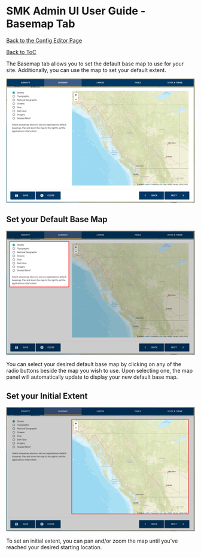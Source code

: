 # SMK Admin UI User Guide - Basemap Tab
[Back to the Config Editor Page](SMK-Admin-UI-User-Guide%3A-Configuration-Editor)

[Back to ToC](SMK-Admin-UI-User-Guide)

The Basemap tab allows you to set the default base map to use for your site. Additionally, you can use the map to set your default extent.

![Basemap Tab](images/smk_admin_editor_basemap.jpg)

## Set your Default Base Map
![Basemap Tab](images/smk_admin_editor_basemap_selector.jpg)

You can select your desired default base map by clicking on any of the radio buttons beside the map you wish to use. Upon selecting one, the map panel will automatically update to display your new default base map.

## Set your Initial Extent
![Basemap Tab](images/smk_admin_editor_basemap_map.jpg)

To set an initial extent, you can pan and/or zoom the map until you've reached your desired starting location.